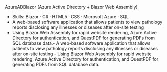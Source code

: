 AzureADBlazor (Azure Active Directory + Blazor Web Assembly) 
- Skills: Blazor · C# · HTML5 · CSS · Microsoft Azure · SQL
- A web-based software application that allows patients to view pathology reports disclosing any
illnesses or diseases after on-site testing 
- Using Blazor Web Assembly for rapid website rendering, Azure Active Directory for authentication, and QuestPDF for generating PDFs from SQL database data.- A web-based software application that allows patients to view pathology reports disclosing any illnesses or diseases after on-site testing - Using Blazor Web Assembly for rapid website rendering, Azure Active Directory for authentication, and QuestPDF for generating PDFs from SQL database data.
